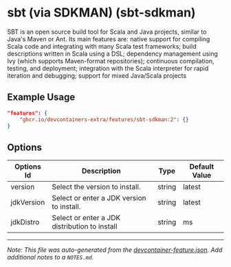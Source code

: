 
# sbt (via SDKMAN) (sbt-sdkman)

SBT is an open source build tool for Scala and Java projects, similar to Java's
Maven or Ant. Its main features are: native support for compiling Scala code and
integrating with many Scala test frameworks; build descriptions written in Scala
using a DSL; dependency management using Ivy (which supports Maven-format
repositories); continuous compilation, testing, and deployment; integration with
the Scala interpreter for rapid iteration and debugging; support for mixed
Java/Scala projects

## Example Usage

```json
"features": {
    "ghcr.io/devcontainers-extra/features/sbt-sdkman:2": {}
}
```

## Options

| Options Id | Description | Type | Default Value |
|-----|-----|-----|-----|
| version | Select the version to install. | string | latest |
| jdkVersion | Select or enter a JDK version to install. | string | latest |
| jdkDistro | Select or enter a JDK distribution to install | string | ms |



---

_Note: This file was auto-generated from the [devcontainer-feature.json](devcontainer-feature.json).  Add additional notes to a `NOTES.md`._

